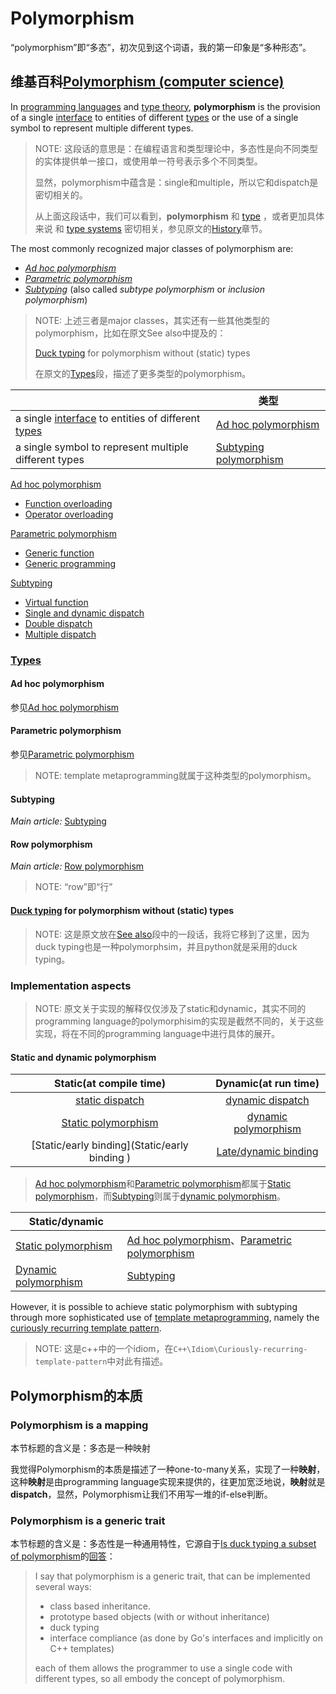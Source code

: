 # Polymorphism

“polymorphism”即“多态”，初次见到这个词语，我的第一印象是“多种形态”。

## 维基百科[Polymorphism (computer science)](https://en.wikipedia.org/wiki/Polymorphism_(computer_science))

In [programming languages](https://en.wikipedia.org/wiki/Programming_language) and [type theory](https://en.wikipedia.org/wiki/Type_theory), **polymorphism** is the provision of a single [interface](https://en.wikipedia.org/wiki/Interface_(computing)) to entities of different [types](https://en.wikipedia.org/wiki/Data_type) or the use of a single symbol to represent multiple different types.

> NOTE: 这段话的意思是：在编程语言和类型理论中，多态性是向不同类型的实体提供单一接口，或使用单一符号表示多个不同类型。
>
> 显然，polymorphism中蕴含是：single和multiple，所以它和dispatch是密切相关的。
>
> 从上面这段话中，我们可以看到，**polymorphism** 和 [type](https://en.wikipedia.org/wiki/Data_type) ，或者更加具体来说 和  [type systems](https://en.wikipedia.org/wiki/Type_system) 密切相关，参见原文的[History](https://en.wikipedia.org/wiki/Polymorphism_(computer_science)#History)章节。

The most commonly recognized major classes of polymorphism are:

- *[Ad hoc polymorphism](https://en.wikipedia.org/wiki/Ad_hoc_polymorphism)*
- *[Parametric polymorphism](https://en.wikipedia.org/wiki/Parametric_polymorphism)* 
- *[Subtyping](https://en.wikipedia.org/wiki/Subtyping)*  (also called *subtype polymorphism* or *inclusion polymorphism*)

> NOTE: 上述三者是major classes，其实还有一些其他类型的polymorphism，比如在原文See also中提及的：
>
> [Duck typing](https://en.wikipedia.org/wiki/Duck_typing) for polymorphism without (static) types
>
> 在原文的[Types](https://en.wikipedia.org/wiki/Polymorphism_(computer_science)#Types)段，描述了更多类型的polymorphism。

|                                                              | 类型                                                         |
| ------------------------------------------------------------ | ------------------------------------------------------------ |
| a single [interface](https://en.wikipedia.org/wiki/Interface_(computing)) to entities of different [types](https://en.wikipedia.org/wiki/Data_type) | [Ad hoc polymorphism](https://en.wikipedia.org/wiki/Ad_hoc_polymorphism) |
| a single symbol to represent multiple different types        | [Subtyping polymorphism](https://en.wikipedia.org/wiki/Subtyping) |

[Ad hoc polymorphism](https://en.wikipedia.org/wiki/Ad_hoc_polymorphism)

- [Function overloading](https://en.wikipedia.org/wiki/Function_overloading)
- [Operator overloading](https://en.wikipedia.org/wiki/Operator_overloading)

[Parametric polymorphism](https://en.wikipedia.org/wiki/Parametric_polymorphism)

- [Generic function](https://en.wikipedia.org/wiki/Generic_function)
- [Generic programming](https://en.wikipedia.org/wiki/Generic_programming)

[Subtyping](https://en.wikipedia.org/wiki/Subtyping)

- [Virtual function](https://en.wikipedia.org/wiki/Virtual_function)
- [Single and dynamic dispatch](https://en.wikipedia.org/wiki/Dynamic_dispatch)
- [Double dispatch](https://en.wikipedia.org/wiki/Double_dispatch)
- [Multiple dispatch](https://en.wikipedia.org/wiki/Multiple_dispatch)



### [Types](https://en.wikipedia.org/wiki/Polymorphism_%28computer_science%29#Types)

#### Ad hoc polymorphism

参见[Ad hoc polymorphism](./Ad-hoc-polymorphism.md)



#### Parametric polymorphism

参见[Parametric polymorphism](./Parametric-polymorphism.md)

> NOTE: template metaprogramming就属于这种类型的polymorphism。

#### Subtyping

*Main article:* [Subtyping](https://en.wikipedia.org/wiki/Subtyping)

#### Row polymorphism

*Main article:* [Row polymorphism](https://en.wikipedia.org/wiki/Row_polymorphism)

> NOTE: “row”即“行”

#### [Duck typing](https://en.wikipedia.org/wiki/Duck_typing) for polymorphism without (static) types

> NOTE: 这是原文放在[See also](https://en.wikipedia.org/wiki/Polymorphism_(computer_science)#See_also)段中的一段话，我将它移到了这里，因为duck typing也是一种polymorphsim，并且python就是采用的duck typing。

### Implementation aspects

> NOTE: 原文关于实现的解释仅仅涉及了static和dynamic，其实不同的programming language的polymorphisim的实现是截然不同的，关于这些实现，将在不同的programming language中进行具体的展开。

#### Static and dynamic polymorphism

|                   Static(at compile time)                    |                     Dynamic(at run time)                     |
| :----------------------------------------------------------: | :----------------------------------------------------------: |
| [static dispatch](https://en.wikipedia.org/wiki/Static_dispatch) | [dynamic dispatch](https://en.wikipedia.org/wiki/Dynamic_dispatch) |
| [Static polymorphism](https://en.wikipedia.org/wiki/Polymorphism_%28computer_science%29#Static_and_dynamic_polymorphism) | [dynamic polymorphism](https://en.wikipedia.org/wiki/Polymorphism_%28computer_science%29#Static_and_dynamic_polymorphism) |
|        [Static/early binding](Static/early binding )         | [Late/dynamic binding](https://en.wikipedia.org/wiki/Late_binding) |



> [Ad hoc polymorphism](https://en.wikipedia.org/wiki/Ad_hoc_polymorphism)和[Parametric polymorphism](https://en.wikipedia.org/wiki/Parametric_polymorphism)都属于[Static polymorphism](https://en.wikipedia.org/wiki/Polymorphism_%28computer_science%29#Static_and_dynamic_polymorphism)，而[Subtyping](https://en.wikipedia.org/wiki/Subtyping)则属于[dynamic polymorphism](https://en.wikipedia.org/wiki/Polymorphism_%28computer_science%29#Static_and_dynamic_polymorphism)。

| Static/dynamic                                               |                                                              |
| ------------------------------------------------------------ | ------------------------------------------------------------ |
| [Static polymorphism](https://en.wikipedia.org/wiki/Polymorphism_%28computer_science%29#Static_and_dynamic_polymorphism) | [Ad hoc polymorphism](https://en.wikipedia.org/wiki/Ad_hoc_polymorphism)、[Parametric polymorphism](https://en.wikipedia.org/wiki/Parametric_polymorphism) |
| [Dynamic polymorphism](https://en.wikipedia.org/wiki/Polymorphism_%28computer_science%29#Static_and_dynamic_polymorphism) | [Subtyping](https://en.wikipedia.org/wiki/Subtyping)         |

However, it is possible to achieve static polymorphism with subtyping through more sophisticated use of [template metaprogramming](https://en.wikipedia.org/wiki/Template_metaprogramming), namely the [curiously recurring template pattern](https://en.wikipedia.org/wiki/Curiously_recurring_template_pattern).

> NOTE: 这是c++中的一个idiom，在`C++\Idiom\Curiously-recurring-template-pattern`中对此有描述。

## Polymorphism的本质

### Polymorphism is a mapping

本节标题的含义是：多态是一种映射	

我觉得Polymorphism的本质是描述了一种one-to-many关系，实现了一种**映射**，这种**映射**是由programming language实现来提供的，往更加宽泛地说，**映射**就是**dispatch**，显然，Polymorphism让我们不用写一堆的if-else判断。



### Polymorphism is a generic trait

本节标题的含义是：多态性是一种通用特性，它源自于[Is duck typing a subset of polymorphism](https://softwareengineering.stackexchange.com/questions/121778/is-duck-typing-a-subset-of-polymorphism)的[回答](https://softwareengineering.stackexchange.com/a/121818)：

> I say that polymorphism is a generic trait, that can be implemented several ways:
>
> - class based inheritance.
> - prototype based objects (with or without inheritance)
> - duck typing
> - interface compliance (as done by Go's interfaces and implicitly on C++ templates)
>
> each of them allows the programmer to use a single code with different types, so all embody the concept of polymorphism.



